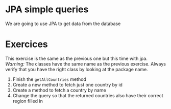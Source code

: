 # JPA simple queries

We are going to use JPA to get data from the database

# Exercices
This exercise is the same as the previous one but this time with jpa.
_Warning:_ The classes have the same name as the previous exercise. Always verify that you have the right class by looking at the package name.

1. Finish the ``getAllCountries`` method
1. Create a new method to fetch just one country by id
1. Create a method to fetch a country by name
1. Change the query so that the returned countries also have their correct region filled in